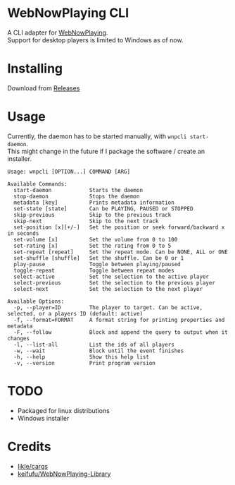 # WebNowPlaying CLI

A CLI adapter for [WebNowPlaying](https://github.com/keifufu/WebNowPlaying).  
Support for desktop players is limited to Windows as of now.

# Installing

Download from [Releases](https://github.com/keifufu/WebNowPlaying-CLI/releases)

# Usage

Currently, the daemon has to be started manually, with `wnpcli start-daemon`.  
This might change in the future if I package the software / create an installer.

```console
Usage: wnpcli [OPTION...] COMMAND [ARG]

Available Commands:
  start-daemon            Starts the daemon
  stop-daemon             Stops the daemon
  metadata [key]          Prints metadata information
  set-state [state]       Can be PLAYING, PAUSED or STOPPED
  skip-previous           Skip to the previous track
  skip-next               Skip to the next track
  set-position [x][+/-]   Set the position or seek forward/backward x in seconds
  set-volume [x]          Set the volume from 0 to 100
  set-rating [x]          Set the rating from 0 to 5
  set-repeat [repeat]     Set the repeat mode. Can be NONE, ALL or ONE
  set-shuffle [shuffle]   Set the shuffle. Can be 0 or 1
  play-pause              Toggle between playing/paused
  toggle-repeat           Toggle between repeat modes
  select-active           Set the selection to the active player
  select-previous         Set the selection to the previous player
  select-next             Set the selection to the next player

Available Options:
  -p, --player=ID         The player to target. Can be active, selected, or a players ID (default: active)
  -f, --format=FORMAT     A format string for printing properties and metadata
  -F, --follow            Block and append the query to output when it changes
  -l, --list-all          List the ids of all players
  -w, --wait              Block until the event finishes
  -h, --help              Show this help list
  -v, --version           Print program version
```

# TODO

- Packaged for linux distributions
- Windows installer

# Credits

- [likle/cargs](https://github.com/likle/cargs)
- [keifufu/WebNowPlaying-Library](https://github.com/keifufu/WebNowPlaying-Library)
